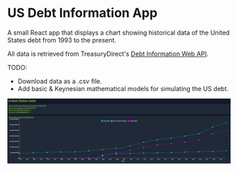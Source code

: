 # US Debt Information App

A small React app that displays a chart showing historical data of the United States debt from 1993 to the present.

All data is retrieved from TreasuryDirect's [Debt Information Web API](https://treasurydirect.gov/legal-information/developers/web-api-debt/).

TODO:

- Download data as a .csv file.
- Add basic & Keynesian mathematical models for simulating the US debt.

![Alt text](image.png)